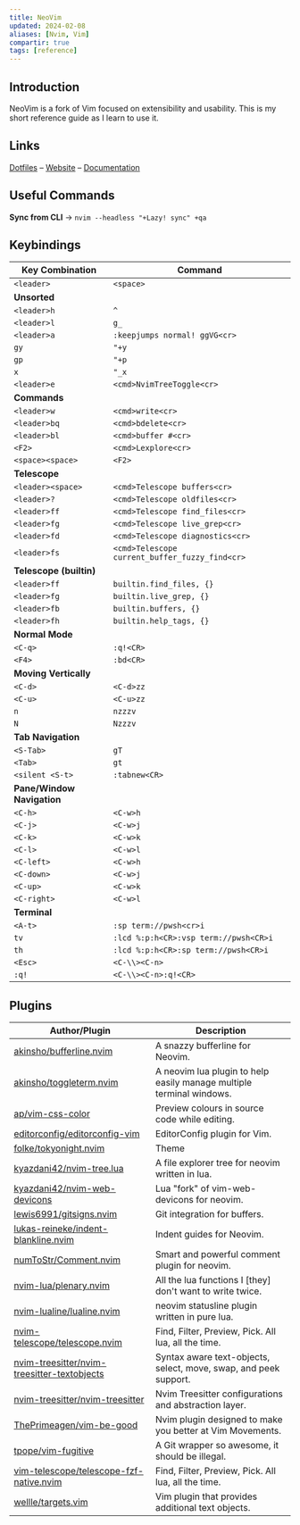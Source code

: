 ```yaml
---
title: NeoVim
updated: 2024-02-08
aliases: [Nvim, Vim]
compartir: true
tags: [reference]
---
```


## Introduction

NeoVim is a fork of Vim focused on extensibility and usability. This is my short reference guide as I learn to use it.

## Links

[Dotfiles](https://github.com/semanticdata/dotfiles) – [Website](https://neovim.io/) – [Documentation](https://neovim.io/doc/)

## Useful Commands

**Sync from CLI** → `nvim --headless "+Lazy! sync" +qa`

## Keybindings

| Key Combination            | Command                                        |
| -------------------------- | ---------------------------------------------- |
| `<leader>`                 | `<space>`                                      |
| **Unsorted**               |
| `<leader>h`                | `^`                                            |
| `<leader>l`                | `g_`                                           |
| `<leader>a`                | `:keepjumps normal! ggVG<cr>`                  |
| `gy`                       | `"+y`                                          |
| `gp`                       | `"+p`                                          |
| `x`                        | `"_x`                                          |
| `<leader>e`                | `<cmd>NvimTreeToggle<cr>`                      |
| **Commands**               |
| `<leader>w`                | `<cmd>write<cr>`                               |
| `<leader>bq`               | `<cmd>bdelete<cr>`                             |
| `<leader>bl`               | `<cmd>buffer #<cr>`                            |
| `<F2>`                     | `<cmd>Lexplore<cr>`                            |
| `<space><space>`           | `<F2>`                                         |
| **Telescope**              |
| `<leader><space>`          | `<cmd>Telescope buffers<cr>`                   |
| `<leader>?`                | `<cmd>Telescope oldfiles<cr>`                  |
| `<leader>ff`               | `<cmd>Telescope find_files<cr>`                |
| `<leader>fg`               | `<cmd>Telescope live_grep<cr>`                 |
| `<leader>fd`               | `<cmd>Telescope diagnostics<cr>`               |
| `<leader>fs`               | `<cmd>Telescope current_buffer_fuzzy_find<cr>` |
| **Telescope (builtin)**    |
| `<leader>ff`               | `builtin.find_files, {}`                       |
| `<leader>fg`               | `builtin.live_grep, {}`                        |
| `<leader>fb`               | `builtin.buffers, {}`                          |
| `<leader>fh`               | `builtin.help_tags, {}`                        |
| **Normal Mode**            |
| `<C-q>`                    | `:q!<CR>`                                      |
| `<F4>`                     | `:bd<CR>`                                      |
| **Moving Vertically**      |
| `<C-d>`                    | `<C-d>zz`                                      |
| `<C-u>`                    | `<C-u>zz`                                      |
| `n`                        | `nzzzv`                                        |
| `N`                        | `Nzzzv`                                        |
| **Tab Navigation**         |
| `<S-Tab>`                  | `gT`                                           |
| `<Tab>`                    | `gt`                                           |
| `<silent <S-t>`            | `:tabnew<CR>`                                  |
| **Pane/Window Navigation** |
| `<C-h>`                    | `<C-w>h`                                       |
| `<C-j>`                    | `<C-w>j`                                       |
| `<C-k>`                    | `<C-w>k`                                       |
| `<C-l>`                    | `<C-w>l`                                       |
| `<C-left>`                 | `<C-w>h`                                       |
| `<C-down>`                 | `<C-w>j`                                       |
| `<C-up>`                   | `<C-w>k`                                       |
| `<C-right>`                | `<C-w>l`                                       |
| **Terminal**               |
| `<A-t>`                    | `:sp term://pwsh<cr>i`                         |
| `tv`                       | `:lcd %:p:h<CR>:vsp term://pwsh<CR>i`          |
| `th`                       | `:lcd %:p:h<CR>:sp term://pwsh<CR>i`           |
| `<Esc>`                    | `<C-\\><C-n>`                                  |
| `:q!`                      | `<C-\\><C-n>:q!<CR>`                           |

## Plugins

| Author/Plugin | Description |
| --- | --- |
| [akinsho/bufferline.nvim](https://github.com/akinsho/bufferline.nvim) | A snazzy bufferline for Neovim. |
| [akinsho/toggleterm.nvim](https://github.com/akinsho/toggleterm.nvim) | A neovim lua plugin to help easily manage multiple terminal windows. |
| [ap/vim-css-color](https://github.com/ap/vim-css-color) | Preview colours in source code while editing. |
| [editorconfig/editorconfig-vim](https://github.com/editorconfig/editorconfig-vim) | EditorConfig plugin for Vim. |
| [folke/tokyonight.nvim](https://github.com/folke/tokyonight.nvim) | Theme |
| [kyazdani42/nvim-tree.lua](https://github.com/kyazdani42/nvim-tree.lua) | A file explorer tree for neovim written in lua. |
| [kyazdani42/nvim-web-devicons](https://github.com/kyazdani42/nvim-web-devicons) | Lua "fork" of vim-web-devicons for neovim. |
| [lewis6991/gitsigns.nvim](https://github.com/lewis6991/gitsigns.nvim) | Git integration for buffers. |
| [lukas-reineke/indent-blankline.nvim](https://github.com/lukas-reineke/indent-blankline.nvim) | Indent guides for Neovim. |
| [numToStr/Comment.nvim](https://github.com/numToStr/Comment.nvim) | Smart and powerful comment plugin for neovim. |
| [nvim-lua/plenary.nvim](https://github.com/nvim-lua/plenary.nvim) | All the lua functions I [they] don't want to write twice. |
| [nvim-lualine/lualine.nvim](https://github.com/nvim-lualine/lualine.nvim) | neovim statusline plugin written in pure lua. |
| [nvim-telescope/telescope.nvim](https://github.com/nvim-telescope/telescope.nvim) | Find, Filter, Preview, Pick. All lua, all the time. |
| [nvim-treesitter/nvim-treesitter-textobjects](https://github.com/nvim-treesitter/nvim-treesitter-textobjects) | Syntax aware text-objects, select, move, swap, and peek support. |
| [nvim-treesitter/nvim-treesitter](https://github.com/nvim-treesitter/nvim-treesitter) | Nvim Treesitter configurations and abstraction layer. |
| [ThePrimeagen/vim-be-good](https://github.com/ThePrimeagen/vim-be-good) | Nvim plugin designed to make you better at Vim Movements. |
| [tpope/vim-fugitive](https://github.com/tpope/vim-fugitive) | A Git wrapper so awesome, it should be illegal. |
| [vim-telescope/telescope-fzf-native.nvim](https://github.com/nvim-telescope/telescope-fzf-native.nvim) | Find, Filter, Preview, Pick. All lua, all the time. |
| [wellle/targets.vim](https://github.com/wellle/targets.vim) | Vim plugin that provides additional text objects. |
